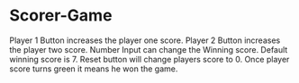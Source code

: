 # Scorer-Game

Player 1 Button increases the player one score.
Player 2 Button increases the player two score.
Number Input can change the Winning score.
Default winning score is 7.
Reset button will change players score to 0.
Once player score turns green it means he won the game.
